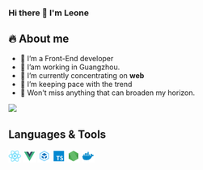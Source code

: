 ### Hi there 👋 I'm Leone

<!--
**Leonewu/Leonewu** is a ✨ _special_ ✨ repository because its `README.md` (this file) appears on your GitHub profile.

Here are some ideas to get you started:

- 🔭 I’m currently working on ...
- 🌱 I’m currently learning ...
- 👯 I’m looking to collaborate on ...
- 🤔 I’m looking for help with ...
- 💬 Ask me about ...
- 📫 How to reach me: ...
- 😄 Pronouns: ...
- ⚡ Fun fact: ...
-->

## :fire: About me
- :art: I’m a Front-End developer
- :office: I’am working in Guangzhou.
- 🌱 I’m currently concentrating on **web**
- :ramen: I’m keeping pace with the trend
- :fish_cake: Won't miss anything that can broaden my horizon.

![](https://github-readme-stats.vercel.app/api?username=Leonewu&theme=tokyonight&show_icons=true&custom_title=Leone's+GitHub+Stats)

## Languages & Tools

<p align="left">
<img src="https://github.com/devicons/devicon/blob/master/icons/react/react-original.svg" alt="react" width="25" height="25" />
<img src="https://github.com/PKief/vscode-material-icon-theme/blob/master/icons/vue.svg" alt="vue" width="25" height="25" />
<img src="https://github.com/PKief/vscode-material-icon-theme/blob/master/icons/webpack.svg" alt="webpack" width="25" height="25" />
<img src="https://github.com/PKief/vscode-material-icon-theme/blob/master/icons/typescript.svg" alt="typescript" width="25" height="25" />
<img src="https://github.com/PKief/vscode-material-icon-theme/blob/master/icons/nodejs_alt.svg" alt="nodejs" width="25" height="25" />
<img src="https://github.com/PKief/vscode-material-icon-theme/blob/master/icons/docker.svg" alt="Docker" width="25" height="25" />
</p>


